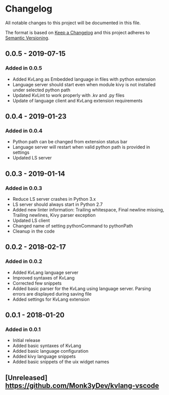 # Changelog

All notable changes to this project will be documented in this file.

The format is based on [Keep a Changelog](http://keepachangelog.com/en/1.0.0/)
and this project adheres to [Semantic Versioning](http://semver.org/spec/v2.0.0.html).

## 0.0.5 - 2019-07-15

### Added in 0.0.5

- Added KvLang as Embedded language in files with python extension
- Language server should start even when module kivy is not installed under selected python path
- Updated KvLint to work properly with .kv and .py files
- Update of language client and KvLang extension requirements

## 0.0.4 - 2019-01-23

### Added in 0.0.4

- Python path can be changed from extension status bar
- Language server will restart when valid python path is provided in settings
- Updated LS server

## 0.0.3 - 2019-01-14

### Added in 0.0.3

- Reduce LS server crashes in Python 3.x
- LS server should always start in Python 2.7
- Added new linter information: Trailing whitespace, Final newline missing, Trailing newlines, Kivy parser exception
- Updated LS client
- Changed name of setting pythonCommand to pythonPath
- Cleanup in the code

## 0.0.2 - 2018-02-17

### Added in 0.0.2

- Added KvLang language server
- Improved syntaxes of KvLang
- Corrected few snippets
- Added basic parser for the KvLang using language server. Parsing errors are displayed during saving file
- Added settings for KvLang extension

## 0.0.1 - 2018-01-20

### Added in 0.0.1

- Initial release
- Added basic syntaxes of KvLang
- Added basic language configuration
- Added kivy language snippets
- Added basic snippets of the uix widget names

## [Unreleased] <https://github.com/Monk3yDev/kvlang-vscode>
